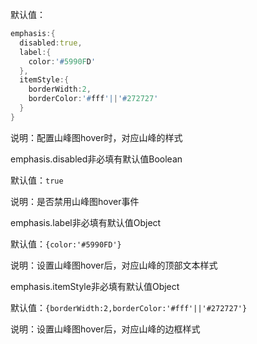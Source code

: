 默认值：
```d
emphasis:{
  disabled:true,
  label:{
    color:'#5990FD'
  },
  itemStyle:{
    borderWidth:2,
    borderColor:'#fff'||'#272727'
  }
}
```
说明：配置山峰图hover时，对应山峰的样式

<p class='ev_expand_title'>emphasis.disabled<span class='ev_expand_required'>非必填</span><span class='ev_expand_defaults'>有默认值</span><span class='ev_expand_type'>Boolean</span>

<p class='ev_expand_introduce'>默认值：<code>true</code>

<p class='ev_expand_introduce'>说明：是否禁用山峰图hover事件

<p class='ev_expand_title'>emphasis.label<span class='ev_expand_required'>非必填</span><span class='ev_expand_defaults'>有默认值</span><span class='ev_expand_type'>Object</span>

<p class='ev_expand_introduce'>默认值：<code>{color:'#5990FD'}</code>

<p class='ev_expand_introduce'>说明：设置山峰图hover后，对应山峰的顶部文本样式

<p class='ev_expand_title'>emphasis.itemStyle<span class='ev_expand_required'>非必填</span><span class='ev_expand_defaults'>有默认值</span><span class='ev_expand_type'>Object</span>

<p class='ev_expand_introduce'>默认值：<code>{borderWidth:2,borderColor:'#fff'||'#272727'}</code>

<p class='ev_expand_introduce'>说明：设置山峰图hover后，对应山峰的边框样式